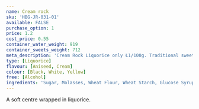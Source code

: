 ```yaml
---
name: Cream rock
sku: 'HBG-JR-031-01'
available: FALSE
purchase_option: 1
price: 1.2
cost_price: 0.55
container_water_weight: 919
container_sweets_weight: 712
meta_description: 'Cream Rock Liquorice only Ł1/100g. Traditional sweets and more at Humbugs Confectionery Store. Specialists in satisfying your sweet tooth!'
type: [Liquorice]
flavour: [Aniseed, Cream]
colour: [Black, White, Yellow]
free: [Alcohol]
ingredients: 'Sugar, Molasses, Wheat Flour, Wheat Starch, Glucose Syrup, Vegetable Fat, Gelatine, Dextrose, Liquorice Extract, Citric Acid, Lactic Acid, Glazing Agents: Vegetable Oil, Colours: E150C, E160A, E120'
---
```

A soft centre wrapped in liquorice.